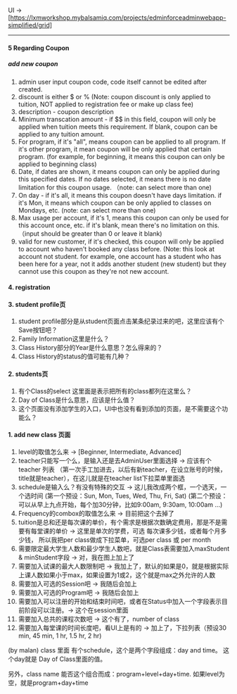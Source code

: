 UI -> [https://lxmworkshop.mybalsamiq.com/projects/edminforceadminwebapp-simplified/grid]
***
#### 5 Regarding Coupon
##### add new coupon
1. admin user input coupon code, code itself cannot be edited after created. 
2. discount is either $ or % (Note: coupon discount is only applied to tuition, NOT applied to registration fee or make up class fee)
3. description - coupon description
4. Minimum transcation amount - if $$ in this field, coupon will only be applied when tuition meets this requirement. If blank, coupon can be applied to any tuition amount. 
5. For program, if it's "all", means coupon can be applied to all program. If it's other program, it mean coupon will be only applied that certain program. (for example, for beginning, it means this coupon can only be applied to beginning class)
6. Date, if dates are shown, it means coupon can only be applied during this specified dates. If no dates selected, it means there is no date limitation for this coupon usage. （note: can select more than one)
7. On day - if it's all, it means this coupon doesn't have days limitation. if it's Mon, it means which coupon can be only applied to classes on Mondays, etc. (note: can select more than one)
8. Max usage per account, if it's 1, means this coupon can only be used for this account once, etc. if it's blank, mean there's no limitation on this. （input should be greater than 0 or leave it blank)
9. valid for new customer, if it's checked, this coupon will only be applied to account who haven't booked any class before. (Note: this look at account not student. for example, one account has a student who has been here for a year, not it adds another student (new student) but they cannot use this coupon as they're not new account. 


#### 4. registration


#### 3. student profile页
1. student profile部分是从student页面点击某条纪录过来的吧，这里应该有个Save按钮吧？
2. Family Information这里是什么？
3. Class History部分的Year是什么意思？怎么得来的？
4. Class History的status的值可能有几种？

#### 2. students页
1. 有个Class的select 这里面是表示把所有的class都列在这里么？
2. Day of Class是什么意思，应该是什么值？
3. 这个页面没有添加学生的入口，UI中也没有看到添加的页面，是不需要这个功能么？

#### 1. add new class 页面
1. level的取值怎么来  -> [Beginner, Intermediate, Advanced]
2. teacher只能写一个么，是输入还是去AdminUser里面选择 -> 应该有个teacher 列表 （第一次手工加进去，以后有新teacher，在设立账号的时候，title就是teacher），在这儿就是在teacher list下拉菜单里面选
3. schedule是输入么？有没有特殊的交互 -> 这儿我改成两个框，一个选天，一个选时间 (第一个预设：Sun, Mon, Tues, Wed, Thu, Fri, Sat) (第二个预设：可以从早上九点开始，每个加30分钟，比如9:00am, 9:30am, 10:00am ...)
4. Frequency的combox的取值怎么来 -> 目前把这个去掉了
5. tuition是总和还是每次课的单价，有个需求是根据次数确定费用，那是不是需要有每堂课的单价 -> 这里是单次的学费，可选 每次课多少钱，或者每个月多少钱， 所以我把per class做成下拉菜单，可选per class 或 per month
6. 需要限定最大学生人数和最少学生人数吧，就是Class表需要加入maxStudent & minStudent字段 -> 对，我在图上加上了
7. 需要加入试课的最大人数限制吧 -> 我加上了，默认的如果是0，就是根据实际上课人数如果小于max，如果设置为1或2，这个就是max之外允许的人数
8. 需要加入可选的Session吧 -> 我随后会加上
9. 需要加入可选的Program吧 -> 我随后会加上
10. 需要加入可以注册的开始和结束时间吧，或者在Status中加入一个字段表示目前阶段可以注册。-> 这个在session里面
11. 需要加入总共的课程次数吧 -> 这个有了，number of class
12. 需要加入每堂课的时间长度吧，看UI上是有的 -> 加上了，下拉列表（预设30 min, 45 min, 1 hr, 1.5 hr, 2 hr)

(by malan)
class 里面 有个schedule，这个是两个字段组成：day and time。 这个day就是 Day of Class里面的值。

另外，class name 能否这个组合而成：program+level+day+time. 如果level为空，就是program+day+time
